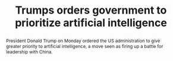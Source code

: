 ---
category: news
title: Trumps orders government to prioritize artificial intelligence
abstract: President Donald Trump on Monday ordered the US administration to give greater priority to artificial intelligence, a move seen as firing up a battle for leadership with China.
publishedDateTime: 2019-02-11T21:36:23Z
sourceUrl: https://www.msn.com/en-us/news/technology/trumps-orders-government-to-prioritize-artificial-intelligence/ar-BBTszG9?
type: article

provider:
  name: AFP
  id: V_AA5ZTIC_global
tags:
    - AI

images: 
    -url: https://img-s-msn-com.akamaized.net/tenant/amp/entityid/BBTsEx8.img
    width: 1024
    height: 682
    quality: 99
    title: US President Donald Trump ordered the government to give greater priority to artificial intelligence, but critics said the executive order lacked key details
    attribution: 
    focalRegion:
      x1: 177
      x2: 409
      y1: 329
      y2: 561

---